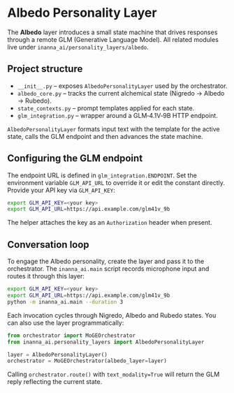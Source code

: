 # Albedo Personality Layer

The **Albedo** layer introduces a small state machine that drives responses through a remote GLM (Generative Language Model). All related modules live under `inanna_ai/personality_layers/albedo`.

## Project structure

- `__init__.py` – exposes `AlbedoPersonalityLayer` used by the orchestrator.
- `albedo_core.py` – tracks the current alchemical state (Nigredo → Albedo → Rubedo).
- `state_contexts.py` – prompt templates applied for each state.
- `glm_integration.py` – wrapper around a GLM‑4.1V‑9B HTTP endpoint.

`AlbedoPersonalityLayer` formats input text with the template for the active state, calls the GLM endpoint and then advances the state machine.

## Configuring the GLM endpoint

The endpoint URL is defined in `glm_integration.ENDPOINT`. Set the environment variable `GLM_API_URL` to override it or edit the constant directly. Provide your API key via `GLM_API_KEY`:

```bash
export GLM_API_KEY=<your key>
export GLM_API_URL=https://api.example.com/glm41v_9b
```

The helper attaches the key as an `Authorization` header when present.

## Conversation loop

To engage the Albedo personality, create the layer and pass it to the orchestrator. The `inanna_ai.main` script records microphone input and routes it through this layer:

```bash
export GLM_API_KEY=<your key>
export GLM_API_URL=https://api.example.com/glm41v_9b
python -m inanna_ai.main --duration 3
```

Each invocation cycles through Nigredo, Albedo and Rubedo states. You can also use the layer programmatically:

```python
from orchestrator import MoGEOrchestrator
from inanna_ai.personality_layers import AlbedoPersonalityLayer

layer = AlbedoPersonalityLayer()
orchestrator = MoGEOrchestrator(albedo_layer=layer)
```

Calling `orchestrator.route()` with `text_modality=True` will return the GLM reply reflecting the current state.
